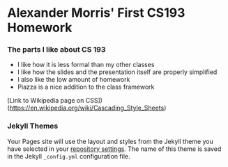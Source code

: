 # Alexander Morris' First CS193 Homework




### The parts I like about CS 193




- I like how it is less formal than my other classes
- I like how the slides and the presentation itself are properly simplified
- I also like the low amount of homework
- Piazza is a nice addition to the class framework


[Link to Wikipedia page on CSS])(https://en.wikipedia.org/wiki/Cascading_Style_Sheets)



### Jekyll Themes

Your Pages site will use the layout and styles from the Jekyll theme you have selected in your [repository settings](https://github.com/kalutes/CS193_Fall18_Lab1/settings). The name of this theme is saved in the Jekyll `_config.yml` configuration file.
